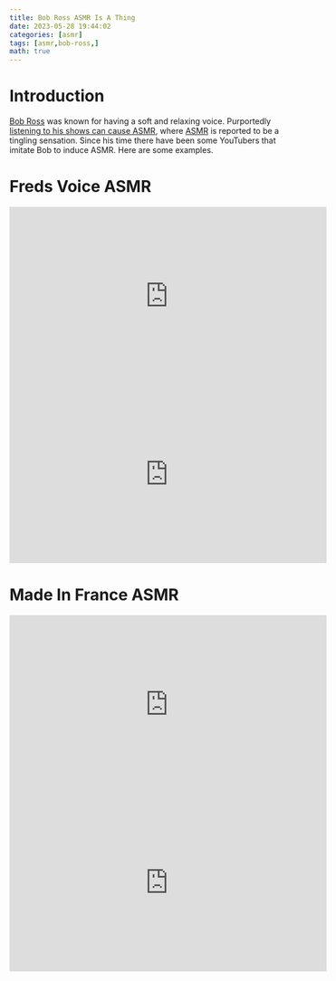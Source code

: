 ```yaml
---
title: Bob Ross ASMR Is A Thing
date: 2023-05-28 19:44:02
categories: [asmr]
tags: [asmr,bob-ross,]
math: true
---
```


# Introduction
[Bob Ross](https://en.wikipedia.org/wiki/Bob_Ross) was known for having a soft and relaxing voice. Purportedly [listening to his shows can cause ASMR](https://en.wikipedia.org/wiki/Bob_Ross#ASMR), where [ASMR](https://en.wikipedia.org/wiki/ASMR) is reported to be a tingling sensation. Since his time there have been some YouTubers that imitate Bob to induce ASMR. Here are some examples.

# Freds Voice ASMR

<iframe width="560" height="315" src="https://www.youtube.com/embed/iR2-nCCXAts" title="YouTube video player" frameborder="0" allow="accelerometer; autoplay; clipboard-write; encrypted-media; gyroscope; picture-in-picture; web-share" allowfullscreen></iframe>

<iframe width="560" height="315" src="https://www.youtube.com/embed/JyJX7ah6njc" title="YouTube video player" frameborder="0" allow="accelerometer; autoplay; clipboard-write; encrypted-media; gyroscope; picture-in-picture; web-share" allowfullscreen></iframe>

# Made In France ASMR

<iframe width="560" height="315" src="https://www.youtube.com/embed/cFc9UL4sZHg" title="YouTube video player" frameborder="0" allow="accelerometer; autoplay; clipboard-write; encrypted-media; gyroscope; picture-in-picture; web-share" allowfullscreen></iframe>

<iframe width="560" height="315" src="https://www.youtube.com/embed/J_yb41wESn4" title="YouTube video player" frameborder="0" allow="accelerometer; autoplay; clipboard-write; encrypted-media; gyroscope; picture-in-picture; web-share" allowfullscreen></iframe>

